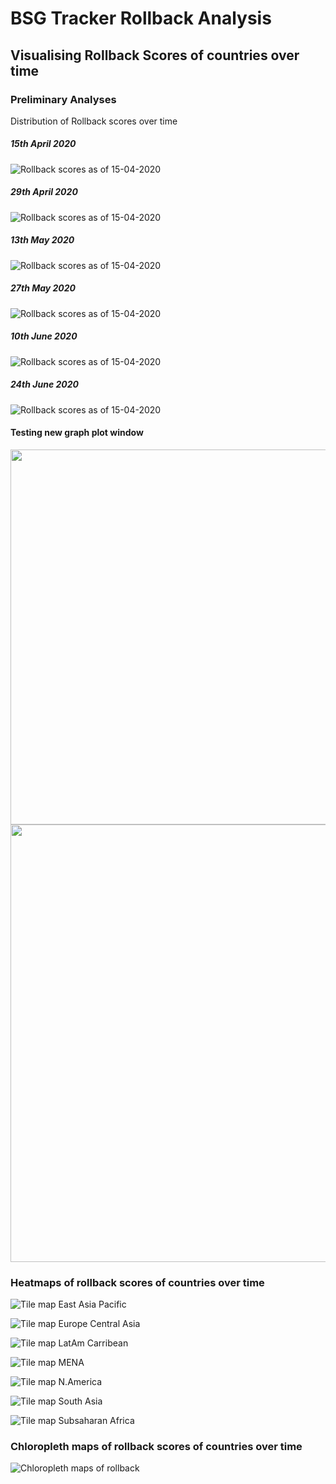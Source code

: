 # BSG Tracker Rollback Analysis 

## Visualising Rollback Scores of countries over time 

### Preliminary Analyses
Distribution of Rollback scores over time 

##### 15th April 2020
![Rollback scores as of 15-04-2020](/graphs/rollback_hist2020-04-15.png)

##### 29th April 2020
![Rollback scores as of 15-04-2020](/graphs/rollback_hist2020-04-29.png)

##### 13th May 2020
![Rollback scores as of 15-04-2020](/graphs/rollback_hist2020-05-13.png)

##### 27th May 2020
![Rollback scores as of 15-04-2020](/graphs/rollback_hist2020-05-27.png)

##### 10th June 2020
![Rollback scores as of 15-04-2020](/graphs/rollback_hist2020-06-10.png)

##### 24th June 2020
![Rollback scores as of 15-04-2020](/graphs/rollback_hist2020-06-24.png)


#### Testing new graph plot window
<!---[Scatter SI vs Rollback](/graphs/detail_scatterSIroll2020-06-28.png)--->

<img src="/graphs/detail_scatterSIroll2020-06-28.png" width="600">

<!---[Scatter SI vs Rollback](/graphs/summary_scatterSIroll2020-06-28.png)--->

<img src="/graphs/summary_scatterSIroll2020-06-28.png" width="700" height = "700">

### Heatmaps of rollback scores of countries over time 
![Tile map East Asia Pacific](./graphs/tilemap2020-06-28_East_Asia_Pacific.png)

![Tile map Europe Central Asia](./graphs/tilemap2020-06-28_Europe_Central_Asia.png)

![Tile map LatAm Carribean](./graphs/tilemap2020-06-28_Latin_America_Caribbean.png)

![Tile map MENA](./graphs/tilemap2020-06-28_Middle_East_North_Africa.png)

![Tile map N.America](./graphs/tilemap2020-06-28_North_America.png)

![Tile map South Asia](./graphs/tilemap2020-06-28_South_Asia.png)

![Tile map Subsaharan Africa](./graphs/tilemap2020-06-28_sub_Saharan_Africa.png)

### Chloropleth maps of rollback scores of countries over time

![Chloropleth maps of rollback](./graphs/chloropleth_2020-06-28.png)

